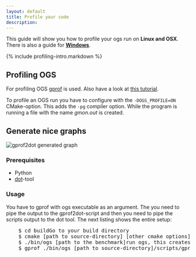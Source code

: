 ```yaml
---
layout: default
title: Profile your code
description:
---
```


<p class="intro">This guide will show you how to profile your ogs run on <strong>Linux and OSX</strong>. There is also a guide for <strong><a href="{{site.baseurl}}/win-profiling">Windows</a></strong>.</p>

{% include profiling-intro.markdown %}

## Profiling OGS ##

For profiling OGS [gprof](http://www.cs.utah.edu/dept/old/texinfo/as/gprof_toc.html) is used. Also have a look at [this tutorial](http://linux.about.com/library/cmd/blcmdl1_gprof.htm).

To profile an OGS run you have to configure with the `-DOGS_PROFILE=ON` CMake-option. This adds the `-pg` compiler option. While the program is running a file with the name *gmon.out* is created.

## Generate nice graphs ##

![gprof2dot generated graph]({{site.baseurl}}/images/profiling.png)

### Prerequisites ###

- Python
- [dot](http://www.graphviz.org/)-tool

### Usage ###

You have to gprof with ogs executable as an argument. The you need to pipe the output to the gprof2dot-script and then you need to pipe the scripts output to the dot tool. The next listing shows the entire setup:

<pre class="terminal bootcamp">
	<span class="codeline">$ cd build<span>Go to your build directory</span></span>
	<span class="codeline">$ cmake [path to source-directory] [other cmake options] -DOGS_PROFILE=ON<span>Configure your build as explained above</span></span>
	<span class="codeline">$ ./bin/ogs [path to the benchmark]<span>run ogs, this creates the gmon.out-file</span></span>
	<span class="codeline">$ gprof ./bin/ogs [path to source-directory]/scripts/gprof2dot.py -s | dot -Tpng -o output.png<span>this creates the graph as a png-file</span></span>
</pre>